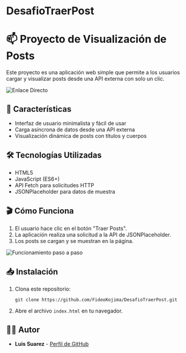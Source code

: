 # DesafioTraerPost

# 📫 Proyecto de Visualización de Posts

Este proyecto es una aplicación web simple que permite a los usuarios cargar y visualizar posts desde una API externa con solo un clic.

![Enlace Directo](https://desafio-traer-post.vercel.app/)

## 🚀 Características

- Interfaz de usuario minimalista y fácil de usar
- Carga asíncrona de datos desde una API externa
- Visualización dinámica de posts con títulos y cuerpos

## 🛠️ Tecnologías Utilizadas

- HTML5
- JavaScript (ES6+)
- API Fetch para solicitudes HTTP
- JSONPlaceholder para datos de muestra

## 🎬 Cómo Funciona

1. El usuario hace clic en el botón "Traer Posts".
2. La aplicación realiza una solicitud a la API de JSONPlaceholder.
3. Los posts se cargan y se muestran en la página.

![Funcionamiento paso a paso](https://via.placeholder.com/468x300.gif?text=Funcionamiento+paso+a+paso)

## 📥 Instalación

1. Clona este repositorio:
   ```
   git clone https://github.com/FideoKojima/DesafioTraerPost.git
   ```
2. Abre el archivo `index.html` en tu navegador.


## 🧑‍💻 Autor

- **Luis Suarez** - [Perfil de GitHub](https://github.com/FideoKojima)